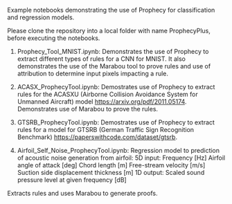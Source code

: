 Example notebooks demonstrating the use of Prophecy for classification and regression models. 

Please clone the repository into a local folder with name ProphecyPlus, before executing the notebooks.

1. Prophecy_Tool_MNIST.ipynb: Demonstrates the use of Prophecy to extract different types of rules for a CNN for MNIST. It also demonstrates the use of the Marabou tool to prove rules and use of attribution to determine input pixels impacting a rule.

2. ACASX_ProphecyTool.ipynb: Demostrates use of Prophecy to extract rules for the ACASXU (Airborne Collision Avoidance System for Unmanned Aircraft) model https://arxiv.org/pdf/2011.05174. Demonstrates use of Marabou to prove the rules.

3. GTSRB_ProphecyTool.ipynb: Demostrates use of Prophecy to extract rules for a model for GTSRB (German Traffic Sign Recognition Benchmark) https://paperswithcode.com/dataset/gtsrb.

4. Airfoil_Self_Noise_ProphecyTool.ipynb: Regression model to prediction of acoustic noise generation from airfoil: 
5D input:
Frequency [Hz]
Airfoil angle of attack [deg]
Chord length [m]
Free-stream velocity [m/s]
Suction side displacement thickness [m]
1D output:
Scaled sound pressure level at given frequency [dB]

Extracts rules and uses Marabou to generate proofs.

